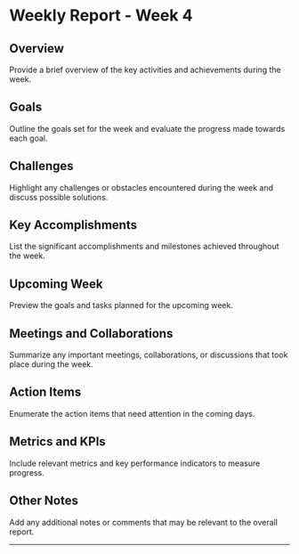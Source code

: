 # Weekly Report - Week 4

## Overview

Provide a brief overview of the key activities and achievements during the week.

## Goals

Outline the goals set for the week and evaluate the progress made towards each goal.

## Challenges

Highlight any challenges or obstacles encountered during the week and discuss possible solutions.

## Key Accomplishments

List the significant accomplishments and milestones achieved throughout the week.

## Upcoming Week

Preview the goals and tasks planned for the upcoming week.

## Meetings and Collaborations

Summarize any important meetings, collaborations, or discussions that took place during the week.

## Action Items

Enumerate the action items that need attention in the coming days.

## Metrics and KPIs

Include relevant metrics and key performance indicators to measure progress.

## Other Notes

Add any additional notes or comments that may be relevant to the overall report.

---
